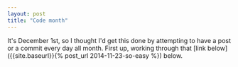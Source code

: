 ```yaml
---
layout: post
title: "Code month"
---
```


It's December 1st, so I thought I'd get this done by attempting to have a post or a commit every day all month.  First up, working through that [link below]({{site.baseurl}}{% post_url 2014-11-23-so-easy %}) below.
